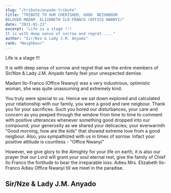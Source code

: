 ```yaml
---
slug: "/tribute/anyado-tribute"
title: "TRIBUTE TO OUR CHERISHED, GOOD  NEIGHBOUR
BELOVED MADAM  ELIZABETH ILO-FRANCO (OFFICE NWANYI)"
date: "2021-01-23"
excerpt: "Life is a stage !!!
It is with deep sense of sorrow and regret....."
author: "Sir/Nze & Lady J.M. Anyado"
rank: "Neighbour"
---
```

Life is a stage !!!

It is with deep sense of sorrow and regret that we the entire members of Sir/Nze & Lady J.M. Anyado family feel your unexpected demise.

Madam Ilo-Franco (Office Nwanyi)  was a very industrious, optimistic woman, she was quite unassuming and extremely kind.

You truly were special to us. Hence we sat down explored and calculated your relationship with our family, you were a good and rare neigbour. Thank you for your sacrifices. Such you bored our disturbances, your care and concern as  you peeped through the window from time to time to comment with positive utterances whenever something good dropped into our compound; your generosity as we shared your delicacies; your everwarmth "Good morning, how are the kids" that showed extreme love from a good neigbour. Also, you sympathized with us in times of sorrow. Infact your positive attitude is countless - "Office Nwanyi"

However, we give glory to the Almighty for your life on earth, it is also our prayer that our Lord will grant your soul eternal rest, give the family of Chief Ilo Franco the fortitude to bear the irreparable loss.
Adieu Mrs. Elizabeth Ilo-Franco
Adieu Office Nwanyi till we meet in the paradise.

## Sir/Nze & Lady J.M. Anyado